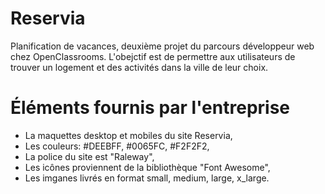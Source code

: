 # Reservia 

Planification de vacances, deuxième projet du parcours développeur web chez  OpenClassrooms.
L'obejctif est de permettre aux utilisateurs de trouver un logement et des activités dans la ville de leur choix.



# Éléments fournis par l'entreprise

- La maquettes desktop et mobiles du site Reservia,
- Les couleurs: #DEEBFF, #0065FC, #F2F2F2,
- La police du site est "Raleway",
- Les icônes proviennent de la bibliothèque "Font Awesome",
- Les imganes livrés en format small, medium, large, x_large.



